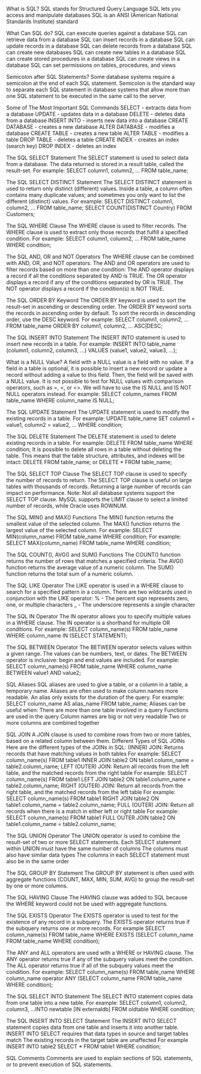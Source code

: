 What is SQL?
SQL stands for Structured Query Language
SQL lets you access and manipulate databases
SQL is an ANSI (American National Standards Institute) standard

What Can SQL do?
SQL can execute queries against a database
SQL can retrieve data from a database
SQL can insert records in a database
SQL can update records in a database
SQL can delete records from a database
SQL can create new databases
SQL can create new tables in a database
SQL can create stored procedures in a database
SQL can create views in a database
SQL can set permissions on tables, procedures, and views

Semicolon after SQL Statements?
Some database systems require a semicolon at the end of each SQL statement.
Semicolon is the standard way to separate each SQL statement in database systems that allow more than one SQL statement to be executed in the same call to the server.

Some of The Most Important SQL Commands
SELECT - extracts data from a database
UPDATE - updates data in a database
DELETE - deletes data from a database
INSERT INTO - inserts new data into a database
CREATE DATABASE - creates a new database
ALTER DATABASE - modifies a database
CREATE TABLE - creates a new table
ALTER TABLE - modifies a table
DROP TABLE - deletes a table
CREATE INDEX - creates an index (search key)
DROP INDEX - deletes an index

The SQL SELECT Statement
The SELECT statement is used to select data from a database. The data returned is stored in a result table, called the result-set.
For example: SELECT column1, column2, ... FROM table_name;

The SQL SELECT DISTINCT Statement
The SELECT DISTINCT statement is used to return only distinct (different) values.
Inside a table, a column often contains many duplicate values; and sometimes you only want to list the different (distinct) values.
For example: SELECT DISTINCT column1, column2, ... FROM table_name; SELECT COUNT(DISTINCT Country) FROM Customers;

The SQL WHERE Clause
The WHERE clause is used to filter records.
The WHERE clause is used to extract only those records that fulfill a specified condition.
For example: SELECT column1, column2, ... FROM table_name WHERE condition;

The SQL AND, OR and NOT Operators
The WHERE clause can be combined with AND, OR, and NOT operators.
The AND and OR operators are used to filter records based on more than one condition:
The AND operator displays a record if all the conditions separated by AND is TRUE.
The OR operator displays a record if any of the conditions separated by OR is TRUE.
The NOT operator displays a record if the condition(s) is NOT TRUE.

The SQL ORDER BY Keyword
The ORDER BY keyword is used to sort the result-set in ascending or descending order.
The ORDER BY keyword sorts the records in ascending order by default. To sort the records in descending order, use the DESC keyword.
For example: SELECT column1, column2, ... FROM table_name ORDER BY column1, column2, ... ASC|DESC;

The SQL INSERT INTO Statement
The INSERT INTO statement is used to insert new records in a table.
For example: INSERT INTO table_name (column1, column2, column3, ...) VALUES (value1, value2, value3, ...);

What is a NULL Value?
A field with a NULL value is a field with no value.
If a field in a table is optional, it is possible to insert a new record or update a record without adding a value to this field. Then, the field will be saved with a NULL value.
It is not possible to test for NULL values with comparison operators, such as =, <, or <>.
We will have to use the IS NULL and IS NOT NULL operators instead.
For example: SELECT column_names FROM table_name WHERE column_name IS NULL;

The SQL UPDATE Statement
The UPDATE statement is used to modify the existing records in a table.
For example: UPDATE table_name SET column1 = value1, column2 = value2, ... WHERE condition;

The SQL DELETE Statement
The DELETE statement is used to delete existing records in a table.
For example: DELETE FROM table_name WHERE condition;
It is possible to delete all rows in a table without deleting the table. This means that the table structure, attributes, and indexes will be intact:
DELETE FROM table_name; or DELETE * FROM table_name;

The SQL SELECT TOP Clause
The SELECT TOP clause is used to specify the number of records to return.
The SELECT TOP clause is useful on large tables with thousands of records. Returning a large number of records can impact on performance.
Note: Not all database systems support the SELECT TOP clause. MySQL supports the LIMIT clause to select a limited number of records, while Oracle uses ROWNUM.

The SQL MIN() and MAX() Functions
The MIN() function returns the smallest value of the selected column.
The MAX() function returns the largest value of the selected column.
For example: SELECT MIN(column_name) FROM table_name WHERE condition;
For example: SELECT MAX(column_name) FROM table_name WHERE condition;

The SQL COUNT(), AVG() and SUM() Functions
The COUNT() function returns the number of rows that matches a specified criteria.
The AVG() function returns the average value of a numeric column.
The SUM() function returns the total sum of a numeric column.

The SQL LIKE Operator
The LIKE operator is used in a WHERE clause to search for a specified pattern in a column.
There are two wildcards used in conjunction with the LIKE operator:
% - The percent sign represents zero, one, or multiple characters
_ - The underscore represents a single character

The SQL IN Operator
The IN operator allows you to specify multiple values in a WHERE clause.
The IN operator is a shorthand for multiple OR conditions.
For example: SELECT column_name(s) FROM table_name WHERE column_name IN (SELECT STATEMENT);

The SQL BETWEEN Operator
The BETWEEN operator selects values within a given range. The values can be numbers, text, or dates.
The BETWEEN operator is inclusive: begin and end values are included. 
For example: SELECT column_name(s) FROM table_name WHERE column_name BETWEEN value1 AND value2;

SQL Aliases
SQL aliases are used to give a table, or a column in a table, a temporary name.
Aliases are often used to make column names more readable.
An alias only exists for the duration of the query.
For example: SELECT column_name AS alias_name FROM table_name;
Aliases can be useful when:
There are more than one table involved in a query
Functions are used in the query
Column names are big or not very readable
Two or more columns are combined together

SQL JOIN
A JOIN clause is used to combine rows from two or more tables, based on a related column between them.
Different Types of SQL JOINs
Here are the different types of the JOINs in SQL:
(INNER) JOIN: Returns records that have matching values in both tables
For example: SELECT column_name(s) FROM table1 INNER JOIN table2 ON table1.column_name = table2.column_name;
LEFT (OUTER) JOIN: Return all records from the left table, and the matched records from the right table
For example: SELECT column_name(s) FROM table1 LEFT JOIN table2 ON table1.column_name = table2.column_name;
RIGHT (OUTER) JOIN: Return all records from the right table, and the matched records from the left table
For example: SELECT column_name(s) FROM table1 RIGHT JOIN table2 ON table1.column_name = table2.column_name;
FULL (OUTER) JOIN: Return all records when there is a match in either left or right table
For example: SELECT column_name(s) FROM table1 FULL OUTER JOIN table2 ON table1.column_name = table2.column_name;

The SQL UNION Operator
The UNION operator is used to combine the result-set of two or more SELECT statements.
Each SELECT statement within UNION must have the same number of columns
The columns must also have similar data types
The columns in each SELECT statement must also be in the same order

The SQL GROUP BY Statement
The GROUP BY statement is often used with aggregate functions (COUNT, MAX, MIN, SUM, AVG) to group the result-set by one or more columns.

The SQL HAVING Clause
The HAVING clause was added to SQL because the WHERE keyword could not be used with aggregate functions.

The SQL EXISTS Operator
The EXISTS operator is used to test for the existence of any record in a subquery.
The EXISTS operator returns true if the subquery returns one or more records.
For example SELECT column_name(s) FROM table_name WHERE EXISTS (SELECT column_name FROM table_name WHERE condition);

The ANY and ALL operators are used with a WHERE or HAVING clause.
The ANY operator returns true if any of the subquery values meet the condition.
The ALL operator returns true if all of the subquery values meet the condition.
For example: SELECT column_name(s) FROM table_name WHERE column_name operator ANY (SELECT column_name FROM table_name WHERE condition);

The SQL SELECT INTO Statement
The SELECT INTO statement copies data from one table into a new table.
For example: SELECT column1, column2, column3, ...INTO newtable [IN externaldb] FROM oldtable WHERE condition;

The SQL INSERT INTO SELECT Statement
The INSERT INTO SELECT statement copies data from one table and inserts it into another table.
INSERT INTO SELECT requires that data types in source and target tables match
The existing records in the target table are unaffected
For example INSERT INTO table2 SELECT * FROM table1 WHERE condition;

SQL Comments
Comments are used to explain sections of SQL statements, or to prevent execution of SQL statements.

